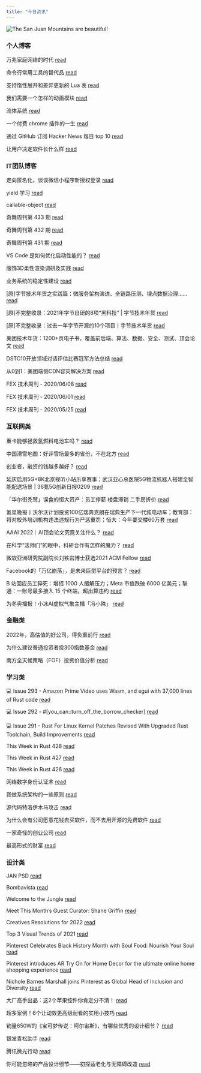 ```yaml
---
title: "今日资讯"
---
```


![The San Juan Mountains are beautiful!](https://cn.bing.com/th?id=OHR.JukkasjarviIcehotel_EN-US2915409149_UHD.jpg "San Juan Mountains")

### 个人博客

   万兆家庭网络的时代 [read](http://www.ruanyifeng.com/blog/2022/02/10g-ethernet.html)

   命令行常用工具的替代品 [read](http://www.ruanyifeng.com/blog/2022/01/cli-alternative-tools.html)

   支持惰性展开和差异更新的 Lua 表 [read](https://blog.codingnow.com/2022/01/lua_datatree.html)

   我们需要一个怎样的动画模块 [read](https://blog.codingnow.com/2022/01/animation.html)

   流体系统 [read](https://blog.codingnow.com/2022/01/fluid_system.html)

   一个付费 chrome 插件的一生 [read](https://blog.t9t.io/star-history-2021-01-21/)

   通过 GitHub 订阅 Hacker News 每日 top 10 [read](https://blog.t9t.io/headllines-2020-09-03/)

   让用户决定软件长什么样 [read](https://blog.t9t.io/let-user-design-2020-06-18/)

### IT团队博客

   走向匿名化，谈谈微信小程序新授权登录 [read](http://www.alloyteam.com/2021/04/15431/)

   yield 学习 [read](http://www.alloyteam.com/2021/03/15427/)

   callable-object [read](http://www.alloyteam.com/2021/03/callable-object/)

   奇舞周刊第 433 期 [read](https://weekly.75.team/issue433.html)

   奇舞周刊第 432 期 [read](https://weekly.75.team/issue432.html)

   奇舞周刊第 431 期 [read](https://weekly.75.team/issue431.html)

   VS Code 是如何优化启动性能的？ [read](https://fed.taobao.org/blog/taofed/do71ct/wpsf10)

   服饰3D柔性渲染调研及实践 [read](https://fed.taobao.org/blog/taofed/do71ct/fufsgh)

   业务系统的稳定性建设 [read](https://fed.taobao.org/blog/taofed/do71ct/fc3cy0)

   \[原\]字节技术年货之实践篇：微服务架构演进、全链路压测、埋点数据治理…… [read](https://blog.csdn.net/ByteDanceTech/article/details/122795074)

   \[原\]不完整收录：2021年字节自研的8项“黑科技” \| 字节技术年货 [read](https://blog.csdn.net/ByteDanceTech/article/details/122780702)

   \[原\]不完整收录：过去一年字节开源的10个项目丨字节技术年货 [read](https://blog.csdn.net/ByteDanceTech/article/details/122773637)

   美团技术年货：1200+页电子书，覆盖前后端、算法、数据、安全、测试、顶会论文 [read](https://tech.meituan.com/2022/01/20/2022-happy-new-year.html)

   DSTC10开放领域对话评估比赛冠军方法总结 [read](https://tech.meituan.com/2022/01/13/dstc10.html)

   从0到1：美团端侧CDN容灾解决方案 [read](https://tech.meituan.com/2022/01/13/phoenix-cdn.html)

   FEX 技术周刊 - 2020/06/08 [read](http://fex.baidu.com/blog/2020/06/fex-weekly-08//)

   FEX 技术周刊 - 2020/06/01 [read](http://fex.baidu.com/blog/2020/06/fex-weekly-01//)

   FEX 技术周刊 - 2020/05/25 [read](http://fex.baidu.com/blog/2020/05/fex-weekly-25//)

### 互联网类

   重卡能够拯救氢燃料电池车吗？ [read](http://www.huxiu.com/article/496558.html?f=wangzhan)

   中国滑雪地图：好评雪场最多的省份，不在北方 [read](http://www.huxiu.com/article/496560.html?f=wangzhan)

   创业者，融资的钱越多越好？ [read](http://www.huxiu.com/article/496577.html?f=wangzhan)

   延庆启用5G+8K北京视听小站乐享赛事；武汉亚心总医院5G物流机器人搭建全智能配送场景 \| 36氪5G创新日报0209 [read](https://36kr.com/p/1607740647181061)

   「华尔街秃鹫」误食的恒大资产：员工停薪 楼盘滞销 二手房折价 [read](https://36kr.com/p/1607779240118790)

   氪星晚报丨沃尔沃计划投资100亿瑞典克朗在瑞典生产下一代纯电动车；教育部：将对校外培训机构违法违规行为严惩重罚；恒大：今年要交楼60万套 [read](https://36kr.com/p/1607749368646408)

   AAAI 2022｜AI顶会论文究竟关注什么？ [read](https://www.msra.cn/zh-cn/news/features/aaai-2022)

   在科学“法师们”的眼中，科研合作有怎样的魔力？ [read](https://www.msra.cn/zh-cn/news/features/on-the-magic-of-collaboration-in-science-technology)

   微软亚洲研究院副院长刘铁岩博士获选2021 ACM Fellow [read](https://www.msra.cn/zh-cn/news/features/tie-yan-liu-acm-fellow)

   Facebook的「万亿崩落」，是未来巨型平台的预言？ [read](http://www.geekpark.net/news/298128)

   B 站回应员工猝死：增招 1000 人缓解压力；Meta 市值跌破 6000 亿美元；联通：一账号最多接入 15 个终端，超出算违约 [read](http://www.geekpark.net/news/298118)

   为冬奥播报！小冰AI虚拟气象主播「冯小殊」 [read](http://www.geekpark.net/news/298116)

### 金融类

   2022年，高估值的好公司，得负重前行 [read](http://xueqiu.com/1614119807/211001450)

   为什么建议普通投资者投300指数基金 [read](http://xueqiu.com/9395773368/210817729)

   南方全天候策略（FOF）投资价值分析 [read](http://xueqiu.com/2356382715/210979775)

### 学习类

   💻 Issue 293 - Amazon Prime Video uses Wasm, and egui with 37,000 lines of Rust code [read](https://rust.libhunt.com/newsletter/293)

   💻 Issue 292 - #\[you_can::turn_off_the_borrow_checker\] [read](https://rust.libhunt.com/newsletter/292)

   💻 Issue 291 - Rust For Linux Kernel Patches Revised With Upgraded Rust Toolchain, Build Improvements [read](https://rust.libhunt.com/newsletter/291)

   This Week in Rust 428 [read](https://this-week-in-rust.org/blog/2022/02/02/this-week-in-rust-428/)

   This Week in Rust 427 [read](https://this-week-in-rust.org/blog/2022/01/26/this-week-in-rust-427/)

   This Week in Rust 426 [read](https://this-week-in-rust.org/blog/2022/01/19/this-week-in-rust-426/)

   网络数字身份认证术 [read](https://coolshell.cn/articles/21708.html)

   我做系统架构的一些原则 [read](https://coolshell.cn/articles/21672.html)

   源代码特洛伊木马攻击 [read](https://coolshell.cn/articles/21649.html)

   为什么会有公司愿意花钱去买软件，而不去用开源的免费软件 [read](https://wanqu.co/p/7581?s=rss)

   一家奇怪的创业公司 [read](https://wanqu.co/p/7580?s=rss)

   最高形式的财富 [read](https://wanqu.co/p/7579?s=rss)

### 设计类

   JAN PSD [read](https://www.behance.net/gallery/136969133/JAN-PSD)

   Bombavista [read](https://www.behance.net/gallery/136350041/Bombavista)

   Welcome to the Jungle [read](https://www.behance.net/gallery/136496065/Welcome-to-the-Jungle)

   Meet This Month’s Guest Curator: Shane Griffin [read](https://medium.com/behance-blog/meet-this-months-guest-curator-shane-griffin-a23dc222f07c?source=rss-f5272b7f3182------2)

   Creatives Resolutions for 2022 [read](https://medium.com/behance-blog/creatives-resolutions-for-2022-b9db323f8fea?source=rss-f5272b7f3182------2)

   Top 3 Visual Trends of 2021 [read](https://medium.com/behance-blog/top-3-visual-trends-of-2021-b033fcee1c2e?source=rss-f5272b7f3182------2)

   Pinterest Celebrates Black History Month with Soul Food: Nourish Your Soul [read](https://newsroom.pinterest.com/en/post/pinterest-celebrates-black-history-month-with-soul-food-nourish-your-soul)

   Pinterest introduces AR Try On for Home Decor for the ultimate online home shopping experience [read](https://newsroom.pinterest.com/en/post/pinterest-introduces-ar-try-on-for-home-decor-for-the-ultimate-online-home-shopping-experience)

   Nichole Barnes Marshall joins Pinterest as Global Head of Inclusion and Diversity [read](https://newsroom.pinterest.com/en/post/nichole-barnes-marshall-joins-pinterest-as-global-head-of-inclusion-and-diversity)

   大厂高手出品：这2个苹果控件你肯定分不清！ [read](https://www.uisdc.com/activity-view-and-action-sheet)

   超多案例！6个让动效更高级耐看的实用小技巧 [read](https://www.uisdc.com/6-dynamic-effect-skills)

   销量650W的《宝可梦传说：阿尔宙斯》，有哪些优秀的设计细节？ [read](https://www.uisdc.com/legends_arceus)

   银发青松助手 [read](https://11.146.83.18/2022/01/26/%e9%93%b6%e5%8f%91%e9%9d%92%e6%9d%be%e5%8a%a9%e6%89%8b/)

   腾讯微光行动 [read](https://11.146.83.18/2022/01/26/%e8%85%be%e8%ae%af%e5%be%ae%e5%85%89%e8%a1%8c%e5%8a%a8/)

   你可能忽略的产品设计细节——初探适老化与无障碍改造 [read](https://11.146.83.18/2022/01/21/%e4%bd%a0%e5%8f%af%e8%83%bd%e5%bf%bd%e7%95%a5%e7%9a%84%e4%ba%a7%e5%93%81%e8%ae%be%e8%ae%a1%e7%bb%86%e8%8a%82-%e5%88%9d%e6%8e%a2%e9%80%82%e8%80%81%e5%8c%96%e4%b8%8e%e6%97%a0%e9%9a%9c/)


